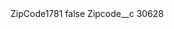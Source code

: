 <?xml version="1.0" encoding="UTF-8"?>
<CustomMetadata xmlns="http://soap.sforce.com/2006/04/metadata" xmlns:xsi="http://www.w3.org/2001/XMLSchema-instance" xmlns:xsd="http://www.w3.org/2001/XMLSchema">
    <label>ZipCode1781</label>
    <protected>false</protected>
    <values>
        <field>Zipcode__c</field>
        <value xsi:type="xsd:string">30628</value>
    </values>
</CustomMetadata>
